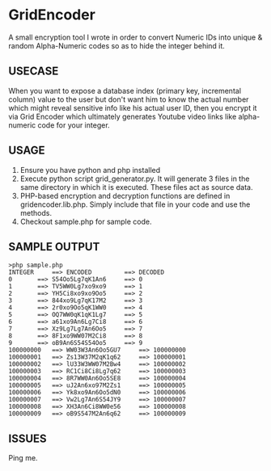 GridEncoder
===========

A small encryption tool I wrote in order to convert Numeric IDs into unique &amp; random Alpha-Numeric codes so as to hide the integer behind it. 

USECASE
-------
 When you want to expose a database index (primary key, incremental column) value to the user but don't want him to know the actual number which might reveal sensitive info like his actual user ID, then you encrypt it via Grid Encoder which ultimately generates Youtube video links like alpha-numeric code for your integer.

USAGE
-----
1) Ensure you have python and php installed
2) Execute python script grid_generator.py. It will generate 3 files in the same directory in which it is executed. These files act as source data.
3) PHP-based encryption and decryption functions are defined in gridencoder.lib.php. Simply include that file in your code and use the methods.
4) Checkout sample.php for sample code.

SAMPLE OUTPUT
-------------
    >php sample.php 
    INTEGER 	==> ENCODED 		==> DECODED
    0 		==> S54Oo5Lg7qK1An6 	==> 0
    1 		==> TV5WW0Lg7xo9xo9 	==> 1
    2 		==> YH5Ci8xo9xo9Oo5 	==> 2
    3 		==> 844xo9Lg7qK17M2 	==> 3
    4 		==> 2r0xo9Oo5qK1WW0 	==> 4
    5 		==> OQ7WW0qK1qK1Lg7 	==> 5
    6 		==> a61xo9An6Lg7Ci8 	==> 6
    7 		==> Xz9Lg7Lg7An6Oo5 	==> 7
    8 		==> 8F1xo9WW07M2Ci8 	==> 8
    9 		==> oB9An6S54S54Oo5 	==> 9
    100000000 	==> WW03W3An6Oo5GU7 	==> 100000000
    100000001 	==> Zs13W37M2qK1q62 	==> 100000001
    100000002 	==> lU33W3WW07M2Bw4 	==> 100000002
    100000003 	==> RC1Ci8Ci8Lg7q62 	==> 100000003
    100000004 	==> 8R7WW0An6Oo5SE8 	==> 100000004
    100000005 	==> uJ2An6xo97M2Zs1 	==> 100000005
    100000006 	==> Yk8xo9An6Oo5dN0 	==> 100000006
    100000007 	==> Vw2Lg7An6S54JY9 	==> 100000007
    100000008 	==> XH3An6Ci8WW0e56 	==> 100000008
    100000009 	==> oB9S547M2An6q62 	==> 100000009

ISSUES
------
Ping me.

